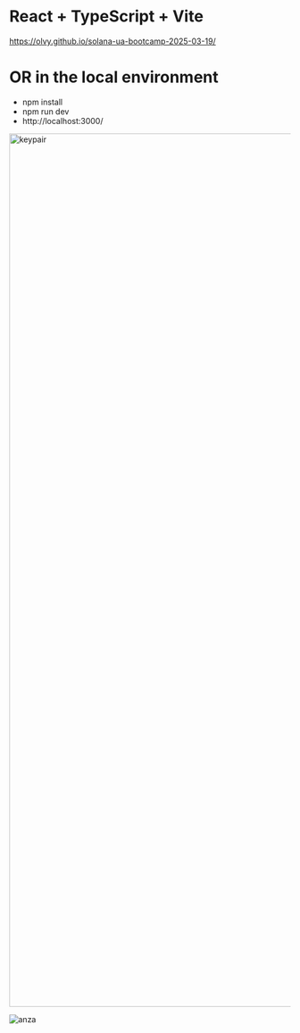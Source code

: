 # React + TypeScript + Vite

https://olvy.github.io/solana-ua-bootcamp-2025-03-19/

# OR in the local environment

- npm install
- npm run dev
- http://localhost:3000/

<img width="1565" alt="keypair" src="https://github.com/user-attachments/assets/a00a408e-c77b-454c-a3fa-17fed2b9d58f" />


![anza](https://github.com/user-attachments/assets/9900d710-38e8-479d-8669-a6435a3625e2)
